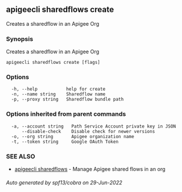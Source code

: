 ## apigeecli sharedflows create

Creates a sharedflow in an Apigee Org

### Synopsis

Creates a sharedflow in an Apigee Org

```
apigeecli sharedflows create [flags]
```

### Options

```
  -h, --help           help for create
  -n, --name string    Sharedflow name
  -p, --proxy string   Sharedflow bundle path
```

### Options inherited from parent commands

```
  -a, --account string   Path Service Account private key in JSON
      --disable-check    Disable check for newer versions
  -o, --org string       Apigee organization name
  -t, --token string     Google OAuth Token
```

### SEE ALSO

* [apigeecli sharedflows](apigeecli_sharedflows.md)	 - Manage Apigee shared flows in an org

###### Auto generated by spf13/cobra on 29-Jun-2022
